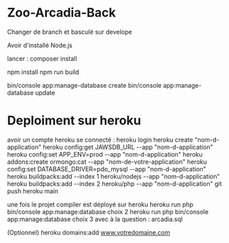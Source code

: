 # Zoo-Arcadia-Back
Changer de branch et basculé sur develope

Avoir d'installé Node.js

lancer : 
composer install

npm install
npm run build

bin/console app:manage-database create
bin/console app:manage-database update

# Deploiment sur heroku
avoir un compte heroku
se connecté  : heroku login
heroku create "nom-d-application"
heroku config:get JAWSDB_URL --app "nom-d-application"
heroku config:set APP_ENV=prod --app "nom-d-application"
heroku addons:create ormongo:cat --app "nom-de-votre-application"
heroku config:set DATABASE_DRIVER=pdo_mysql --app "nom-d-application"
heroku buildpacks:add --index 1 heroku/nodejs --app "nom-d-application"
heroku buildpacks:add --index 2 heroku/php --app "nom-d-application"
git push heroku main

une fois le projet compiler est déployé sur heroku 
heroku run php bin/console app:manage:database choix 2
heroku run php bin/console app:manage:database choix 3 avec à la question : arcadia.sql 


(Optionnel)
heroku domains:add www.votredomaine.com